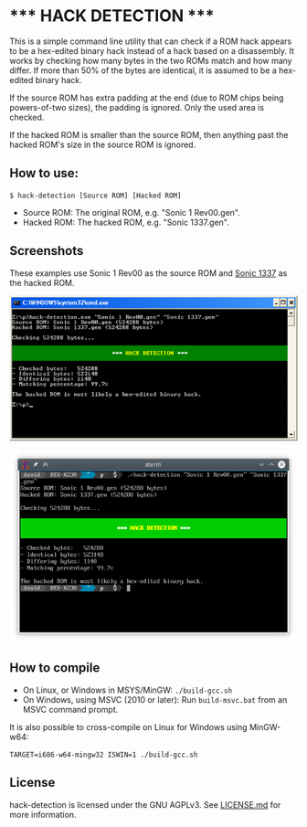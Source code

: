 # *** HACK DETECTION ***

This is a simple command line utility that can check if a ROM hack appears
to be a hex-edited binary hack instead of a hack based on a disassembly.
It works by checking how many bytes in the two ROMs match and how many
differ. If more than 50% of the bytes are identical, it is assumed to be
a hex-edited binary hack.

If the source ROM has extra padding at the end (due to ROM chips being
powers-of-two sizes), the padding is ignored. Only the used area is checked.

If the hacked ROM is smaller than the source ROM, then anything past the
hacked ROM's size in the source ROM is ignored.

## How to use:

```
$ hack-detection [Source ROM] [Hacked ROM]
```

* Source ROM: The original ROM, e.g. "Sonic 1 Rev00.gen".
* Hacked ROM: The hacked ROM, e.g. "Sonic 1337.gen".

## Screenshots

These examples use Sonic 1 Rev00 as the source ROM and
[Sonic 1337](https://info.sonicretro.org/Sonic_1337) as the hacked ROM.

![hack-detection on Windows XP](screenshots/hd-winxp.png)

![hack-detection on xterm (KDE5)](screenshots/hd-xterm.png)

## How to compile

* On Linux, or Windows in MSYS/MinGW: `./build-gcc.sh`
* On Windows, using MSVC (2010 or later): Run `build-msvc.bat` from an MSVC command prompt.

It is also possible to cross-compile on Linux for Windows using MinGW-w64:
```
TARGET=i686-w64-mingw32 ISWIN=1 ./build-gcc.sh
```

## License

hack-detection is licensed under the GNU AGPLv3. See [LICENSE.md](LICENSE.md)
for more information.
